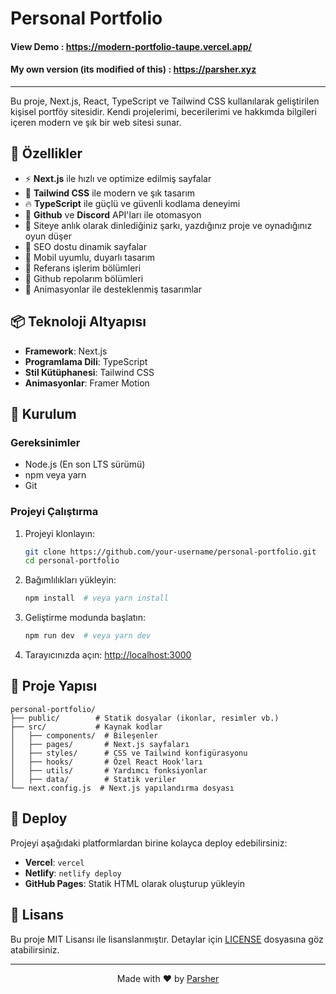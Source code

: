 # Personal Portfolio


#### View Demo : https://modern-portfolio-taupe.vercel.app/
#### My own version (its modified of this) : https://parsher.xyz

-----

Bu proje, Next.js, React, TypeScript ve Tailwind CSS kullanılarak geliştirilen kişisel portföy sitesidir. Kendi projelerimi, becerilerimi ve hakkımda bilgileri içeren modern ve şık bir web sitesi sunar.

## 🚀 Özellikler

- ⚡ **Next.js** ile hızlı ve optimize edilmiş sayfalar
- 🎨 **Tailwind CSS** ile modern ve şık tasarım
- 🔥 **TypeScript** ile güçlü ve güvenli kodlama deneyimi
- 🚀 **Github** ve **Discord** API'ları ile otomasyon
- 🚀 Siteye anlık olarak dinlediğiniz şarkı, yazdığınız proje ve oynadığınız oyun düşer
- 📜 SEO dostu dinamik sayfalar
- 📱 Mobil uyumlu, duyarlı tasarım
- 📂 Referans işlerim bölümleri
- 📂 Github repolarım bölümleri
- 📧 Animasyonlar ile desteklenmiş tasarımlar

## 📦 Teknoloji Altyapısı

- **Framework**: Next.js
- **Programlama Dili**: TypeScript
- **Stil Kütüphanesi**: Tailwind CSS
- **Animasyonlar**: Framer Motion

## 🚀 Kurulum

### Gereksinimler

- Node.js (En son LTS sürümü)
- npm veya yarn
- Git

### Projeyi Çalıştırma

1. Projeyi klonlayın:
   ```bash
   git clone https://github.com/your-username/personal-portfolio.git
   cd personal-portfolio
   ```

2. Bağımlılıkları yükleyin:
   ```bash
   npm install  # veya yarn install
   ```

3. Geliştirme modunda başlatın:
   ```bash
   npm run dev  # veya yarn dev
   ```

4. Tarayıcınızda açın: [http://localhost:3000](http://localhost:3000)

## 📂 Proje Yapısı

```
personal-portfolio/
├── public/        # Statik dosyalar (ikonlar, resimler vb.)
├── src/           # Kaynak kodlar
│   ├── components/  # Bileşenler
│   ├── pages/       # Next.js sayfaları
│   ├── styles/      # CSS ve Tailwind konfigürasyonu
│   ├── hooks/       # Özel React Hook'ları
│   ├── utils/       # Yardımcı fonksiyonlar
│   ├── data/        # Statik veriler
└── next.config.js  # Next.js yapılandırma dosyası
```

## 🌟 Deploy

Projeyi aşağıdaki platformlardan birine kolayca deploy edebilirsiniz:

- **Vercel**: `vercel`
- **Netlify**: `netlify deploy`
- **GitHub Pages**: Statik HTML olarak oluşturup yükleyin

## 📜 Lisans

Bu proje MIT Lisansı ile lisanslanmıştır. Detaylar için [LICENSE](LICENSE) dosyasına göz atabilirsiniz.

---

<p align="center">
  Made with ❤️ by <a href="parsher.xyz">Parsher</a>
</p>
